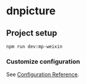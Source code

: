 # dnpicture

## Project setup
```
npm run dev:mp-weixin
```


### Customize configuration
See [Configuration Reference](https://cli.vuejs.org/config/).
